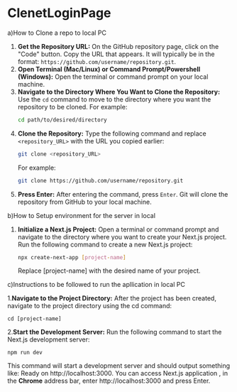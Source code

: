 # ClenetLoginPage
a)How to Clone a repo to local PC

1. **Get the Repository URL:**
   On the GitHub repository page, click on the "Code" button. Copy the URL that appears. It will typically be in the format: `https://github.com/username/repository.git`.
2. **Open Terminal (Mac/Linux) or Command Prompt/Powershell (Windows):**
   Open the terminal or command prompt on your local machine.
3. **Navigate to the Directory Where You Want to Clone the Repository:**
   Use the `cd` command to move to the directory where you want the repository to be cloned. For example:
   ```bash
   cd path/to/desired/directory
   ```
4. **Clone the Repository:**
   Type the following command and replace `<repository_URL>` with the URL you copied earlier:
   ```bash
   git clone <repository_URL>
   ```
   For example:
   ```bash
   git clone https://github.com/username/repository.git
   ```
5. **Press Enter:**
   After entering the command, press `Enter`. Git will clone the repository from GitHub to your local machine.

 b)How to Setup environment for the server in local

 1. **Initialize a Next.js Project:**
    Open a terminal or command prompt and navigate to the directory where you want to create your Next.js project.
    Run the following command to create a new Next.js project:
    
    ```bash
    npx create-next-app [project-name]
    ```
    Replace [project-name] with the desired name of your project.

c)Instructions to be followed to run the apllication in local PC

 1.**Navigate to the Project Directory:**
     After the project has been created, navigate to the project directory using the cd command:
     
     
    cd [project-name]
   
 2.**Start the Development Server:**
    Run the following command to start the Next.js development server:
    
    
    npm run dev
    
   This command will start a development server and should output something like: Ready on http://localhost:3000. You can access  Next.js application , in the **Chrome** address bar, enter http://localhost:3000 
   and press Enter.

